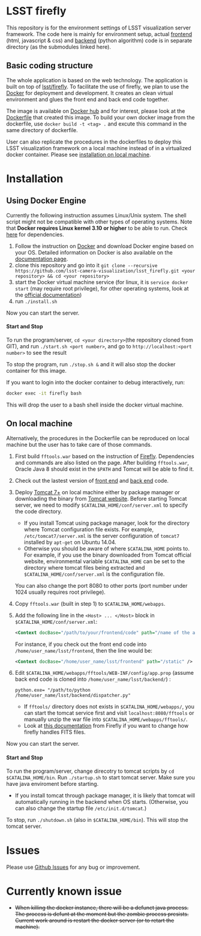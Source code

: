 # LSST firefly

This repository is for the environment settings of LSST visualization server framework. The code here is mainly for environment setup, actual [frontend][1] (html, javascript & css) and [backend][2] (python algorithm) code is in separate directory (as the submodules linked here).


## Basic coding structure

The whole application is based on the web technology. The application is built on top of [lsst/firefly][3]. To facilitate the use of firefly, we plan to use the [Docker][4] for deployment and development. It creates an clean virtual environment and glues the front end and back end code together.

The image is available on [Docker hub][7] and for interest, please look at the [Dockerfile][8] that created this image. To build your own docker image from the dockerfile, use `docker build -t <tag> .` and excute this command in the same directory of dockerfile.

User can also replicate the procedures in the dockerfiles to deploy this LSST visualization framework on a local machine instead of in a virtualized docker container. Please see [installation on local machine](#on-local-machine).

# Installation

## Using Docker Engine
Currently the following instruction assumes Linux/Unix system. The shell script might not be compatible with other types of operating systems. Note that **Docker requires Linux kernel 3.10 or higher** to be able to run. Check [here][9] for dependencies.

1. Follow the instruction on [Docker][4] and download Docker engine based on your OS. Detailed information on Docker is also available on the [documentation page][10].
2. clone this repository and go into it `git clone --recursive https://github.com/lsst-camera-visualization/lsst_firefly.git <your repository> && cd <your repository>`
3. start the Docker virtual machine service (for linux, it is `service docker start` (may require root privilege), for other operating systems, look at the [official documentation][10])
4. run `./install.sh`

Now you can start the server.

#### Start and Stop

To run the program/server, `cd <your directory>`(the repository cloned from GIT), and run `./start.sh <port number>`, and go to `http://localhost:<port number>` to see the result

To stop the program, run `./stop.sh &` and it will also stop the docker container for this image.

If you want to login into the docker container to debug interactively, run:
```bash
docker exec -it firefly bash
``` 
This will drop the user to a bash shell inside the docker virtual machine.

## On local machine
Alternatively, the procedures in the Dockerfile can be reproduced on local machine but the user has to take care of those commands. 

1. First build `fftools.war` based on the instruction of [Firefly][3]. Dependencies and commands are also listed on the page. After building `fftools.war`, Oracle Java 8 should exist in the `$PATH` and Tomcat will be able to find it.
2. Check out the lastest version of [front end][1] and [back end][2] code.
3. Deploy [Tomcat 7+][13] on local machine either by package manager or downloading the binary from [Tomcat website][12]. Before starting Tomcat server, we need to modify `$CATALINA_HOME/conf/server.xml` to specify the code directory.
    - If you install Tomcat using package manager, look for the directory where Tomcat configuration file exists. For example, `/etc/tomcat7/server.xml` is the server configuration of `tomcat7` installed by `apt-get` on Ubuntu 14.04.
    - Otherwise you should be aware of where `$CATALINA_HOME` points to. For example, if you use the binary downloaded from Tomcat official website, environmental variable `$CATALINA_HOME` can be set to the directory where tomcat files being extracted and `$CATALINA_HOME/conf/server.xml` is the configuration file.
    
    You can also change the port 8080 to other ports (port number under 1024 usually requires root privilege).

4. Copy `fftools.war` (built in step 1) to `$CATALINA_HOME/webapps`.
5. Add the following line in the `<Host> ... </Host>` block in  `$CATALINA_HOME/conf/server.xml`:

    ```xml
    <Context docBase="/path/to/your/frontend/code" path="/name of the app" />
    ```
    For instance, if you check out the front end code into `/home/user_name/lsst/frontend`, then the line would be:
    ```xml
    <Context docBase="/home/user_name/lsst/frontend" path="/static" />
    ```
    
6. Edit `$CATALINA_HOME/webapps/fftools/WEB-INF/config/app.prop` (assume back end code is cloned into `/home/user_name/lsst/backend/`) :
    ```
    python.exe= "/path/to/python /home/user_name/lsst/backend/dispatcher.py"
    ```
    - If `fftools/` directory does not exists in `$CATALINA_HOME/webapps/`, you can start the tomcat service first and visit `localhost:8080/fftools` or manually unzip the war file into `$CATALINA_HOME/webapps/fftools/`.
    - Look at [this documentation][14] from Firefly if you want to change how firefly handles FITS files.
    
Now you can start the server.

#### Start and Stop

To run the program/server, change direcotry to tomcat scripts by `cd $CATALINA_HOME/bin`. Run `./startup.sh` to start tomcat server. Make sure you have java enviroment before starting.

 - If you install tomcat through package manager, it is likely that tomcat will automatically running in the backend when OS starts. (Otherwise, you can also change the startup file `/etc/init.d/tomcat`.)

To stop, run `./shutdown.sh` (also in `$CATALINA_HOME/bin`). This will stop the tomcat server.

# Issues

Please use [Github Issues][11] for any bug or improvement.

# Currently known issue

+ ~~When killing the docker instance, there will be a defunct java process. The process is defunt at the moment but the zombie process presists. Current work around is restart the docker server (or to retart the machine).~~

[1]: https://github.com/lsst-camera-visualization/frontend
[2]: https://github.com/lsst-camera-visualization/backend
[3]: https://github.com/Caltech-IPAC/firefly
[4]: https://docs.docker.com/engine/installation/
[7]: https://hub.docker.com/r/victorren/ff_server/
[8]: https://github.com/lsst-camera-visualization/lsst_firefly/blob/master/Dockerfile
[9]: https://docs.docker.com/engine/installation/binaries/
[10]: https://docs.docker.com/engine/
[11]: https://github.com/lsst-camera-visualization/lsst_firefly/issues
[12]: https://tomcat.apache.org/download-70.cgi
[13]: https://tomcat.apache.org
[14]: https://github.com/Caltech-IPAC/firefly/blob/dev/docs/server-settings-for-fits-files.md
